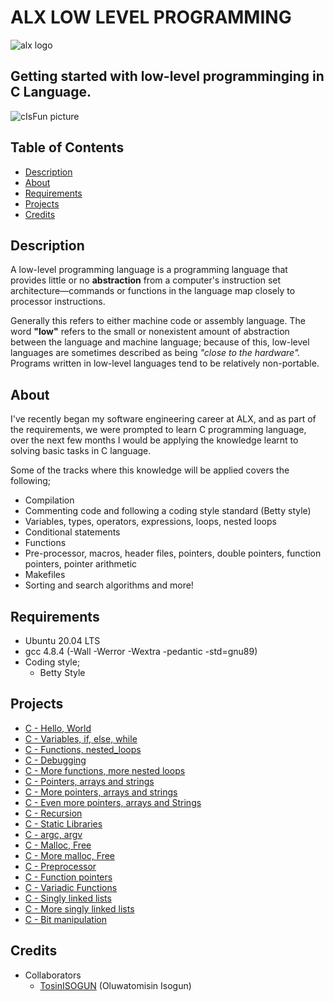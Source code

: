 # ALX LOW LEVEL PROGRAMMING
![alx logo](https://lh3.googleusercontent.com/fy10JIdBRggZ6h4nwNTbXvDaaWptLedf2yY8bDLCvq5rSckYrck0J1V6WszkU77mt0JuvRECqTWsAPKRTEYQpM9DGjA9tWMjoYVe=w275)

## Getting started with low-level programminging in C Language.
![cIsFun picture](https://camo.githubusercontent.com/3d51da6302e9f14aa387547687650884c29991e1e33eadaede096cfcba67491f/68747470733a2f2f73332e616d617a6f6e6177732e636f6d2f696e7472616e65742d70726f6a656374732d66696c65732f686f6c626572746f6e7363686f6f6c2d6c6f775f6c6576656c5f70726f6772616d6d696e672f3231322f63697366756e2e6a7067)

## Table of Contents
- [Description](https://github.com/OlaoluwaISOGUN/alx-low_level_programming#description)
- [About](https://github.com/OlaoluwaISOGUN/alx-low_level_programming#about)
- [Requirements](https://github.com/OlaoluwaISOGUN/alx-low_level_programming#requirements)
- [Projects](https://github.com/OlaoluwaISOGUN/alx-low_level_programming#projects)
- [Credits](https://github.com/OlaoluwaISOGUN/alx-low_level_programming#credits)

## Description
A low-level programming language is a programming language that provides little or no **abstraction** from a computer's instruction set architecture—commands or functions in the language map closely to processor instructions.

Generally this refers to either machine code or assembly language. The word **"low"** refers to the small or nonexistent amount of abstraction between the language and machine language; because of this, low-level languages are sometimes described as being *"close to the hardware".* Programs written in low-level languages tend to be relatively non-portable.

## About

I've recently began my software engineering career at ALX, and as part of the requirements, we were prompted to learn C programming language, over the next few months I would be applying the knowledge learnt to solving basic tasks in C language.

Some of the tracks where this knowledge will be applied covers the following;
- Compilation
- Commenting code and following a coding style standard (Betty style)
- Variables, types, operators, expressions, loops, nested loops
- Conditional statements
- Functions
- Pre-processor, macros, header files, pointers, double pointers, function pointers, pointer arithmetic
- Makefiles
- Sorting and search algorithms and more!

## Requirements
- Ubuntu 20.04 LTS
- gcc 4.8.4 (-Wall -Werror -Wextra -pedantic -std=gnu89)
- Coding style;
  - Betty Style

## Projects
- [C - Hello, World](https://github.com/OlaoluwaISOGUN/alx-low_level_programming/tree/master/0x00-hello_world)
- [C - Variables, if, else, while](https://github.com/OlaoluwaISOGUN/alx-low_level_programming/tree/master/0x01-variables_if_else_while)
- [C - Functions, nested_loops](https://github.com/OlaoluwaISOGUN/alx-low_level_programming/tree/master/0x02-functions_nested_loops)
- [C - Debugging](https://github.com/OlaoluwaISOGUN/alx-low_level_programming/tree/master/0x03-debugging)
- [C - More functions, more nested loops](https://github.com/OlaoluwaISOGUN/alx-low_level_programming/tree/master/0x04-more_functions_nested_loops)
- [C - Pointers, arrays and strings](https://github.com/OlaoluwaISOGUN/alx-low_level_programming/tree/master/0x05-pointers_arrays_strings)
- [C - More pointers, arrays and strings](https://github.com/OlaoluwaISOGUN/alx-low_level_programming/tree/master/0x06-pointers_arrays_strings)
- [C - Even more pointers, arrays and Strings](https://github.com/OlaoluwaISOGUN/alx-low_level_programming/tree/master/0x07-pointers_arrays_strings)
- [C - Recursion](https://github.com/OlaoluwaISOGUN/alx-low_level_programming/tree/master/0x08-recursion)
- [C - Static Libraries](https://github.com/OlaoluwaISOGUN/alx-low_level_programming/tree/master/0x09-static_libraries)
- [C - argc, argv](https://github.com/OlaoluwaISOGUN/alx-low_level_programming/tree/master/0x0A-argc_argv)
- [C - Malloc, Free](https://github.com/OlaoluwaISOGUN/alx-low_level_programming/tree/master/0x0B-malloc_free)
- [C - More malloc, Free](https://github.com/OlaoluwaISOGUN/alx-low_level_programming/tree/master/0x0C-more_malloc_free)
- [C - Preprocessor](https://github.com/TosinISOGUN/alx-low_level_programming/tree/master/0x0D-preprocessor)
- [C - Function pointers](https://github.com/OlaoluwaISOGUN/alx-low_level_programming/tree/master/0x0F-function_pointers)
- [C - Variadic Functions](https://github.com/OlaoluwaISOGUN/alx-low_level_programming/tree/master/0x10-variadic_functions)
- [C - Singly linked lists](https://github.com/OlaoluwaISOGUN/alx-low_level_programming/tree/master/0x12-singly_linked_lists)
- [C - More singly linked lists](https://github.com/OlaoluwaISOGUN/alx-low_level_programming/tree/master/0x13-more_singly_linked_lists)
- [C - Bit manipulation](https://github.com/OlaoluwaISOGUN/alx-low_level_programming/tree/master/0x14-bit_manipulation)


## Credits
- Collaborators
  - [TosinISOGUN](https://github.com/TosinISOGUN) (Oluwatomisin Isogun)
